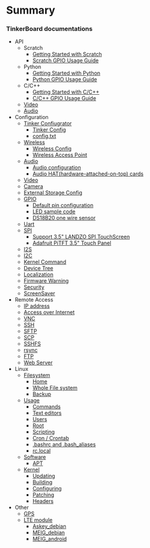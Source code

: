 # Summary

### TinkerBoard documentations

* API
    * Scratch
        * [Getting Started with Scratch]()
        * [Scratch GPIO Usage Guide]()
    * Python
        * [Getting Started with Python]()
        * [Python GPIO Usage Guide]()
    * C/C++
        * [Getting Started with C/C++]()
        * [C/C++ GPIO Usage Guide]()
    * [Video](usage/video/README.md)
    * [Audio](usage/audio/README.md)
* Configuration
    * [Tinker Confiugrator]()
        * [Tinker Config]()
        * [config.txt]()
    * [Wireless]()
        * [Wireless Config]()
        * [Wireless Access Point]()
    * [Audio]()
        * [Audio configuration]()
        * [Audio HAT(hardware-attached-on-top) cards]()
    * [Video]()
    * [Camera]()
    * [External Storage Config]()
    * [GPIO]()
        * [Default pin configuration]()
        * [LED sample code]()
        * [DS18B20 one wire sensor]()
    * [Uart]()
    * [SPI]()
        * [Support 3.5" LANDZO SPI TouchScreen]()
        * [Adafruit PiTFT 3.5" Touch Panel]()
    * [I2S]()
    * [I2C]()
    * [Kernel Command]()
    * [Device Tree]()
    * [Localization]()
    * [Firmware Warning](Configuration/warning-icons.md)
    * [Security]()
    * [ScreenSaver]()
* Remote Access
    * [IP address]()
    * [Access over Internet]()
    * [VNC]()
    * [SSH]()
    * [SFTP]()
    * [SCP]()
    * [SSHFS]()
    * [rsync]()
    * [FTP]()
    * [Web Server]()
* Linux
    * [Filesystem]()
        * [Home]()
        * [Whole File system]()
        * [Backup]()
    * [Usage]()
        * [Commands]()
        * [Text editors]()
        * [Users]()
        * [Root]()
        * [Scripting]()
        * [Cron / Crontab]()
        * [.bashrc and .bash_aliases]()
        * [rc.local]()
    * [Software]()
        * [APT]()
    * [Kernel]()
        * [Updating]()
        * [Building]()
        * [Configuring]()
        * [Patching]()
        * [Headers]()
* Other
    * [GPS]()
    * [LTE module]()
        * [Askey_debian]()
        * [MEIG_debian]()
        * [MEIG_android]()
